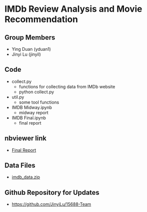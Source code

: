 # IMDb Review Analysis and Movie Recommendation

## Group Members
* Ying Duan (yduan1)
* Jinyi Lu (jinyil)

## Code
* collect.py
    * functions for collecting data from IMDb website
    * python collect.py
* util.py
    * some tool functions
* IMDB Midway.ipynb
    * midway report
* IMDB Final.ipynb
    * final report

## nbviewer link
* [Final Report](http://nbviewer.jupyter.org/github/JinyiLu/15688-Team/blob/master/sub/IMDB%20Final.ipynb)

## Data Files
* [imdb_data.zip](https://drive.google.com/file/d/0B9XkguO2d05IZFZZUUstVTFpeGs/view?usp=sharing)

## Github Repository for Updates
* https://github.com/JinyiLu/15688-Team